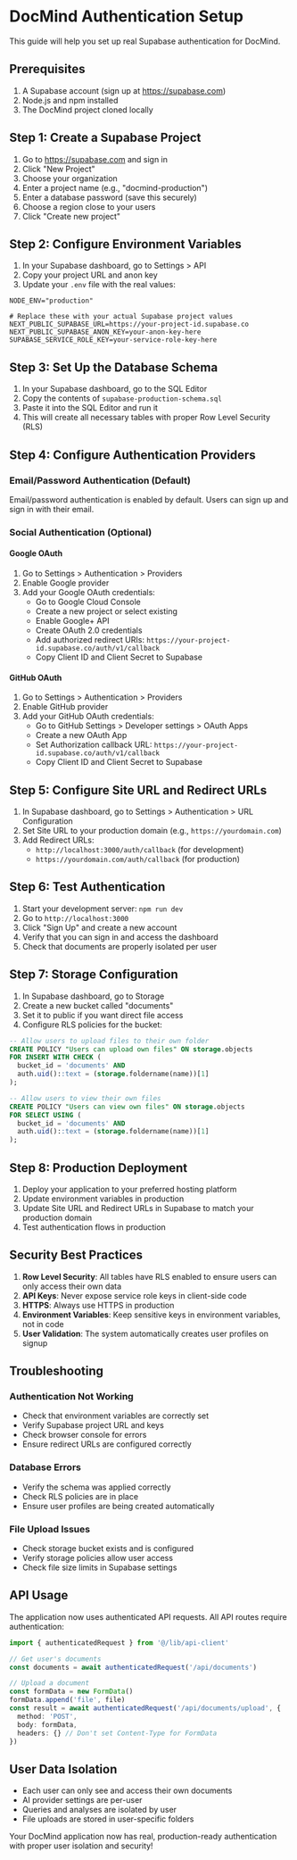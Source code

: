 # DocMind Authentication Setup

This guide will help you set up real Supabase authentication for DocMind.

## Prerequisites

1. A Supabase account (sign up at https://supabase.com)
2. Node.js and npm installed
3. The DocMind project cloned locally

## Step 1: Create a Supabase Project

1. Go to https://supabase.com and sign in
2. Click "New Project"
3. Choose your organization
4. Enter a project name (e.g., "docmind-production")
5. Enter a database password (save this securely)
6. Choose a region close to your users
7. Click "Create new project"

## Step 2: Configure Environment Variables

1. In your Supabase dashboard, go to Settings > API
2. Copy your project URL and anon key
3. Update your `.env` file with the real values:

```env
NODE_ENV="production"

# Replace these with your actual Supabase project values
NEXT_PUBLIC_SUPABASE_URL=https://your-project-id.supabase.co
NEXT_PUBLIC_SUPABASE_ANON_KEY=your-anon-key-here
SUPABASE_SERVICE_ROLE_KEY=your-service-role-key-here
```

## Step 3: Set Up the Database Schema

1. In your Supabase dashboard, go to the SQL Editor
2. Copy the contents of `supabase-production-schema.sql`
3. Paste it into the SQL Editor and run it
4. This will create all necessary tables with proper Row Level Security (RLS)

## Step 4: Configure Authentication Providers

### Email/Password Authentication (Default)
Email/password authentication is enabled by default. Users can sign up and sign in with their email.

### Social Authentication (Optional)

#### Google OAuth
1. Go to Settings > Authentication > Providers
2. Enable Google provider
3. Add your Google OAuth credentials:
   - Go to Google Cloud Console
   - Create a new project or select existing
   - Enable Google+ API
   - Create OAuth 2.0 credentials
   - Add authorized redirect URIs: `https://your-project-id.supabase.co/auth/v1/callback`
   - Copy Client ID and Client Secret to Supabase

#### GitHub OAuth
1. Go to Settings > Authentication > Providers
2. Enable GitHub provider
3. Add your GitHub OAuth credentials:
   - Go to GitHub Settings > Developer settings > OAuth Apps
   - Create a new OAuth App
   - Set Authorization callback URL: `https://your-project-id.supabase.co/auth/v1/callback`
   - Copy Client ID and Client Secret to Supabase

## Step 5: Configure Site URL and Redirect URLs

1. In Supabase dashboard, go to Settings > Authentication > URL Configuration
2. Set Site URL to your production domain (e.g., `https://yourdomain.com`)
3. Add Redirect URLs:
   - `http://localhost:3000/auth/callback` (for development)
   - `https://yourdomain.com/auth/callback` (for production)

## Step 6: Test Authentication

1. Start your development server: `npm run dev`
2. Go to `http://localhost:3000`
3. Click "Sign Up" and create a new account
4. Verify that you can sign in and access the dashboard
5. Check that documents are properly isolated per user

## Step 7: Storage Configuration

1. In Supabase dashboard, go to Storage
2. Create a new bucket called "documents"
3. Set it to public if you want direct file access
4. Configure RLS policies for the bucket:

```sql
-- Allow users to upload files to their own folder
CREATE POLICY "Users can upload own files" ON storage.objects
FOR INSERT WITH CHECK (
  bucket_id = 'documents' AND 
  auth.uid()::text = (storage.foldername(name))[1]
);

-- Allow users to view their own files
CREATE POLICY "Users can view own files" ON storage.objects
FOR SELECT USING (
  bucket_id = 'documents' AND 
  auth.uid()::text = (storage.foldername(name))[1]
);
```

## Step 8: Production Deployment

1. Deploy your application to your preferred hosting platform
2. Update environment variables in production
3. Update Site URL and Redirect URLs in Supabase to match your production domain
4. Test authentication flows in production

## Security Best Practices

1. **Row Level Security**: All tables have RLS enabled to ensure users can only access their own data
2. **API Keys**: Never expose service role keys in client-side code
3. **HTTPS**: Always use HTTPS in production
4. **Environment Variables**: Keep sensitive keys in environment variables, not in code
5. **User Validation**: The system automatically creates user profiles on signup

## Troubleshooting

### Authentication Not Working
- Check that environment variables are correctly set
- Verify Supabase project URL and keys
- Check browser console for errors
- Ensure redirect URLs are configured correctly

### Database Errors
- Verify the schema was applied correctly
- Check RLS policies are in place
- Ensure user profiles are being created automatically

### File Upload Issues
- Check storage bucket exists and is configured
- Verify storage policies allow user access
- Check file size limits in Supabase settings

## API Usage

The application now uses authenticated API requests. All API routes require authentication:

```typescript
import { authenticatedRequest } from '@/lib/api-client'

// Get user's documents
const documents = await authenticatedRequest('/api/documents')

// Upload a document
const formData = new FormData()
formData.append('file', file)
const result = await authenticatedRequest('/api/documents/upload', {
  method: 'POST',
  body: formData,
  headers: {} // Don't set Content-Type for FormData
})
```

## User Data Isolation

- Each user can only see and access their own documents
- AI provider settings are per-user
- Queries and analyses are isolated by user
- File uploads are stored in user-specific folders

Your DocMind application now has real, production-ready authentication with proper user isolation and security!